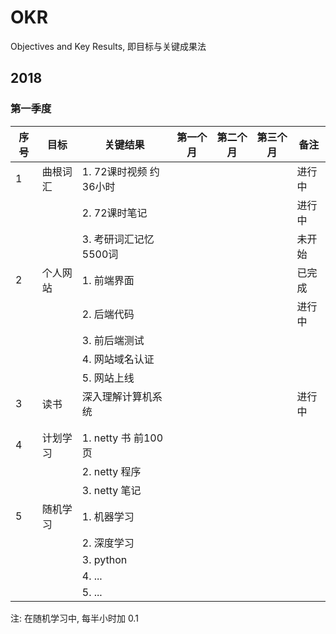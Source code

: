 # OKR

Objectives and Key Results, 即目标与关键成果法

## 2018 

### 第一季度

|序号|目标|关键结果|第一个月|第二个月|第三个月|备注|
|-|-|-|-|-|-|-|
|1| 曲根词汇  |  1. 72课时视频 约36小时    |     |       |       |进行中   |
| |           | 2. 72课时笔记      |        |       |       | 进行中    |   
| |           | 3. 考研词汇记忆 5500词|        |       |       |  未开始  |      
|2|  个人网站   | 1. 前端界面    |        |       |       |  已完成 |   
| |           | 2. 后端代码    |        |       |       | 进行中 |   
| |           | 3. 前后端测试  |        |       |       |        |        
| |           | 4. 网站域名认证    |        |       |       |       |      
| |           | 5. 网站上线     |        |       |       |        |     
|3| 读书       | 深入理解计算机系统|        |       |       |进行中  |   
| |           |               |        |       |       |      |   
| |           |               |        |       |       |      |   
| 4 | 计划学习  | 1. netty 书 前100页 |        |       |       |      |   
|   |          | 2. netty 程序   |        |       |       |      |   
|   |          | 3. netty 笔记   |        |       |       |      |   
| 5| 随机学习      | 1.  机器学习    |        |       |       |      |   
|   |          | 2. 深度学习    |        |       |       |      |   
|   |          | 3. python    |        |       |       |      |   
|   |          | 4. ...    |        |       |       |      |   
|   |          | 5. ...    |        |       |       |      |   


注: 在随机学习中, 每半小时加 0.1  





